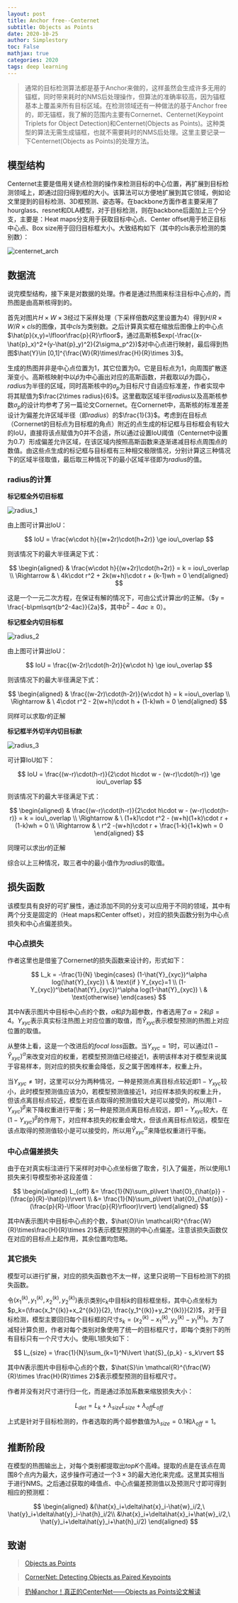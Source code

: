 ```yaml
---
layout: post
title: Anchor free--Centernet
subtitle: Objects as Points
date: 2020-10-25
author: Simplestory
toc: False
mathjax: true
categories: 2020
tags: deep learning
---
```


> 通常的目标检测算法都是基于Anchor来做的，这样虽然会生成许多无用的锚框，同时带来耗时的NMS后处理操作，但算法的准确率较高，因为锚框基本上覆盖来所有目标区域。在检测领域还有一种做法的基于Anchor free的，即无锚框，我了解的范围内主要有Cornernet、Centernet(Keypoint Triplets for Object Detection)和Centernet(Objects as Points)。这种类型的算法无需生成锚框，也就不需要耗时的NMS后处理。这里主要记录一下Centernet(Objects as Points)的处理方法。

## 模型结构

Centernet主要是借用关键点检测的操作来检测目标的中心位置，再扩展到目标检测领域上，即通过回归得到框的大小。该算法可以方便地扩展到其它领域，例如论文里提到的目标检测、3D框预测、姿态等。在backbone方面作者主要采用了hourglass、resnet和DLA模型，对于目标检测，则在backbone后面加上三个分支，主要是：Heat maps分支用于获取目标中心点、Center offset用于矫正目标中心点、Box size用于回归目标框大小。大致结构如下（其中的cls表示检测的类别数）：

![](https://simplestory-blog-img.oss-cn-guangzhou.aliyuncs.com/in_posts/20201025/centernet_arch.jpg "centernet_arch")

## 数据流

说完模型结构，接下来是对数据的处理。作者是通过热图来标注目标中心点的，而热图是由高斯核得到的。

首先对图片$H\times W\times 3$经过下采样处理（下采样倍数$R$这里设置为$4$）得到$H/R\times W/R\times cls$的图像，其中$cls$为类别数。之后计算真实框在缩放后图像上的中心点$\hat{p}(x,y)=\lfloor\frac{p}{R}\rfloor$，通过高斯核$exp(-\frac{(x-\hat{p}_x)^2+(y-\hat{p}_y)^2}{2\sigma_p^2})$对中心点进行映射，最后得到热图$\hat{Y}\in [0,1]^{\frac{W}{R}\times\frac{H}{R}\times 3}$。

生成的热图并非是中心点位置为1，其它位置为0。它是目标点为1，向周围扩散逐渐变小。高斯核映射中以$\hat{p}$为中心画出对应的高斯函数，并截取以$\hat{p}$为圆心，$radius$为半径的区域，同时高斯核中的$\sigma_p$为目标尺寸自适应标准差，作者实现中将其赋值为$\frac{2\times radius}{6}$。这里截取区域半径$radius$以及高斯核参数$\sigma_p$的设计均参考了另一篇论文Cornernet。在Cornernet中，高斯核的标准差差设计为偏差允许区域半径（即$radius$）的$\frac{1}{3}$。考虑到在目标点（Cornernet的目标点为目标框的角点）附近的点生成的标记框与目标框会有较大的IoU，直接将该点赋值为0并不合适，所以通过设置IoU阈值（Centernet中设置为0.7）形成偏差允许区域，在该区域内按照高斯函数来逐渐递减目标点周围点的数值。由这些点生成的标记框与目标框有三种相交极限情况，分别计算这三种情况下的区域半径取值，最后取三种情况下的最小区域半径即为$radius$的值。

### radius的计算

**标记框全外切目标框**

![](https://simplestory-blog-img.oss-cn-guangzhou.aliyuncs.com/in_posts/20201025/radius_1.png "radius_1")

由上图可计算出IoU：

$$
IoU = \frac{w\cdot h}{(w+2r)\cdot(h+2r)} \ge iou\_overlap
$$

则该情况下的最大半径满足下式：

$$
\begin{aligned}
    & \frac{w\cdot h}{(w+2r)\cdot(h+2r)} = k = iou\_overlap \\
    \Rightarrow & \ 4k\cdot r^2 + 2k(w+h)\cdot r + (k-1)wh = 0
\end{aligned}
$$

这是一个一元二次方程，在保证有解的情况下，可由公式计算出$r$的正解。（$y = \frac{-b\pm\sqrt{b^2-4ac}}{2a}$，其中$b^2-4ac\ge 0$）。

**标记框全内切目标框**

![](https://simplestory-blog-img.oss-cn-guangzhou.aliyuncs.com/in_posts/20201025/radius_2.png "radius_2")

由上图可计算出IoU：

$$
IoU = \frac{(w-2r)\cdot(h-2r)}{w\cdot h} \ge iou\_overlap
$$

则该情况下的最大半径满足下式：

$$
\begin{aligned}
    & \frac{(w-2r)\cdot(h-2r)}{w\cdot h} = k =iou\_overlap \\
    \Rightarrow & \ 4\cdot r^2 - 2(w+h)\cdot h + (1-k)wh = 0
\end{aligned}
$$

同样可以求取$r$的正解

**标记框半外切半内切目标款**

![](https://simplestory-blog-img.oss-cn-guangzhou.aliyuncs.com/in_posts/20201025/radius_3.png "radius_3")

可计算IoU如下：

$$
IoU = \frac{(w-r)\cdot(h-r)}{2\cdot h\cdot w - (w-r)\cdot(h-r)} \ge iou\_overlap
$$

则该情况下的最大半径满足下式：

$$
\begin{aligned}
    & \frac{(w-r)\cdot(h-r)}{2\cdot h\cdot w - (w-r)\cdot(h-r)} = k = iou\_overlap \\
    \Rightarrow & \ (1+k)\cdot r^2 - (w+h)(1+k)\cdot r + (1-k)wh = 0 \\
    \Rightarrow & \ r^2 -(w+h)\cdot r + \frac{1-k}{1+k}wh = 0
\end{aligned}
$$

同理可以求出$r$的正解

综合以上三种情况，取三者中的最小值作为$radius$的取值。

## 损失函数

该模型具有良好的可扩展性，通过添加不同的分支可以应用于不同的领域，其中有两个分支是固定的（Heat maps和Center offset），对应的损失函数分别为中心点损失和中心点偏差损失。

### 中心点损失

作者这里也是借鉴了Cornernet的损失函数来设计的，形式如下：

$$
L_k = -\frac{1}{N}
\begin{cases}
    (1-\hat{Y}_{xyc})^\alpha log(\hat{Y}_{xyc}) \ & \text{if } Y_{xyc}=1 \\
    (1-Y_{xyc})^\beta(\hat{Y}_{xyc})^\alpha log(1-\hat{Y}_{xyc}) \ & \text{otherwise}
\end{cases}
$$

其中$N$表示图片中目标中心点的个数，$\alpha$和$\beta$为超参数，作者选用了$\alpha=2$和$\beta=4$。$Y_{xyc}$表示真实标注热图上对应位置的取值，而$\hat{Y}_{xyc}$表示模型预测的热图上对应位置的取值。

从整体上看，这是一个改进后的$focal \ loss$函数。当$Y_{xyc}=1$时，可以通过$(1-\hat{Y}_{xyc})^\alpha$来改变对应的权重，若模型预测值已经接近$1$，表明该样本对于模型来说属于容易样本，则对应的损失权重会降低，反之属于困难样本，权重上升。

当$Y_{xyc}\neq 1$时，这里可以分为两种情况，一种是预测点离目标点较近即$1-Y_{xyc}$较小，此时模型预测值应该为0，若模型预测值接近1，对应样本损失的权重上升，但该点离目标点较近，模型在该点取得的预测值较大是可以接受的，所以用$(1-Y_{xyc})^\beta$来下降权重进行平衡；另一种是预测点离目标点较远，即$1-Y_{xyc}$较大，在$(1-Y_{xyc})^\beta$的作用下，对应样本损失的权重会增大，但该点离目标点较远，模型在该点取得的预测值较小是可以接受的，所以用$\hat{Y}_{xyc}^\alpha$来降低权重进行平衡。

### 中心点偏差损失

由于在对真实标注进行下采样时对中心点坐标做了取舍，引入了偏差，所以使用L1损失来引导模型弥补这段差值：

$$
\begin{aligned}
    L_{off} &= \frac{1}{N}\sum_p\lvert \hat{O}_{\hat{p}} - (\frac{p}{R}-\hat{p})\rvert \\
    &= \frac{1}{N}\sum_p\lvert \hat{O}_{\hat{p}} - (\frac{p}{R}-\lfloor \frac{p}{R}\rfloor)\rvert)
    \end{aligned}
$$

其中$N$表示图片中目标中心点的个数，$\hat{O}\in \mathcal{R}^{\frac{W}{R}\times\frac{H}{R}\times 2}$表示模型预测的中心点偏差。注意该损失函数仅在对应的目标点上起作用，其余位置均忽略。

### 其它损失

模型可以进行扩展，对应的损失函数也不太一样，这里只说明一下目标检测下的损失函数。

令$(x_1^{(k)}, y_1^{(k)}, x_2^{(k)}, y_2^{(k)})$表示类别$c_k$中目标$k$的目标框坐标，其中心点坐标为$p_k=(\frac{x_1^{(k)}+x_2^{(k)}}{2}, \frac{y_1^{(k)}+y_2^{(k)}}{2})$，对于目标检测，模型主要回归每个目标框的尺寸$s_k=(x_2^{(k)}-x_1^{(k)}, y_2^{(k)}-y_1^{(k)})$。为了减轻计算负担，作者对每个类别对象使用了统一的目标框尺寸，即每个类别下的所有目标只有一个尺寸大小。使用L1损失如下：

$$
L_{size} = \frac{1}{N}\sum_{k=1}^N\lvert \hat{S}_{p_k} - s_k\rvert
$$

其中$N$表示图片中目标中心点的个数，$\hat{S}\in \mathcal{R}^{\frac{W}{R}\times \frac{H}{R}\times 2}$表示模型预测的目标框尺寸。

作者并没有对尺寸进行归一化，而是通过添加系数来缩放损失大小：

$$
L_{det} = L_k + \lambda_{size}L_{size} + \lambda_{off}L_{off}
$$

上式是针对于目标检测的，作者选取的两个超参数值为$\lambda_{size}=0.1$和$\lambda_{off}=1$。

## 推断阶段

在模型的热图输出上，对每个类别都提取出$topK$个高峰。提取的点是在该点在周围8个点内为最大，这步操作可通过一个$3\times 3$的最大池化来完成。这里其实相当于进行NMS。之后通过获取的峰值点、中心点偏差预测值以及预测尺寸即可得到相应的预测框：

$$
\begin{aligned}
    &(\hat{x}_i+\delta\hat{x}_i-\hat{w}_i/2,\  \hat{y}_i+\delta\hat{y}_i-\hat{h}_i/2\\
    &\hat{x}_i+\delta\hat{x}_i+\hat{w}_i/2,\  \hat{y}_i+\delta\hat{y}_i+\hat{h}_i/2)
\end{aligned}
$$

## 致谢

>[Objects as Points](https://arxiv.org/pdf/1904.07850.pdf)

>[CornerNet: Detecting Objects as Paired Keypoints](https://arxiv.org/pdf/1808.01244.pdf)

>[扔掉anchor！真正的CenterNet——Objects as Points论文解读](https://zhuanlan.zhihu.com/p/66048276)